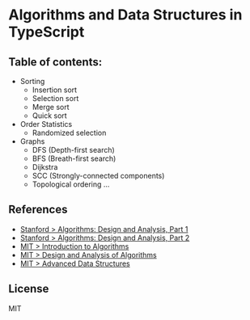 # Algorithms and Data Structures in TypeScript

## Table of contents:

- Sorting
    - Insertion sort
    - Selection sort
    - Merge sort
    - Quick sort
- Order Statistics
    - Randomized selection
- Graphs
    - DFS (Depth-first search)
    - BFS (Breath-first search)
    - Dijkstra
    - SCC (Strongly-connected components)
    - Topological ordering
...

## References
- [Stanford > Algorithms: Design and Analysis, Part 1](https://lagunita.stanford.edu/courses/course-v1:Engineering+Algorithms1+SelfPaced/about)
- [Stanford > Algorithms: Design and Analysis, Part 2](https://lagunita.stanford.edu/courses/course-v1:Engineering+Algorithms2+SelfPaced/about)
- [MIT > Introduction to Algorithms](https://ocw.mit.edu/courses/electrical-engineering-and-computer-science/6-006-introduction-to-algorithms-fall-2011/)
- [MIT > Design and Analysis of Algorithms](https://ocw.mit.edu/courses/electrical-engineering-and-computer-science/6-046j-design-and-analysis-of-algorithms-spring-2015/)
- [MIT > Advanced Data Structures](https://ocw.mit.edu/courses/electrical-engineering-and-computer-science/6-851-advanced-data-structures-spring-2012/)

## License
MIT
